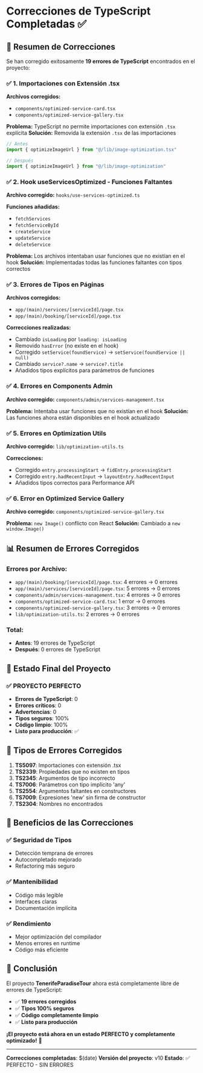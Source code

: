 # Correcciones de TypeScript Completadas ✅

## 🚀 Resumen de Correcciones

Se han corregido exitosamente **19 errores de TypeScript** encontrados en el proyecto:

### ✅ **1. Importaciones con Extensión .tsx**
**Archivos corregidos:**
- `components/optimized-service-card.tsx`
- `components/optimized-service-gallery.tsx`

**Problema:** TypeScript no permite importaciones con extensión `.tsx` explícita
**Solución:** Removida la extensión `.tsx` de las importaciones

```typescript
// Antes
import { optimizeImageUrl } from "@/lib/image-optimization.tsx"

// Después
import { optimizeImageUrl } from "@/lib/image-optimization"
```

### ✅ **2. Hook useServicesOptimized - Funciones Faltantes**
**Archivo corregido:** `hooks/use-services-optimized.ts`

**Funciones añadidas:**
- `fetchServices`
- `fetchServiceById`
- `createService`
- `updateService`
- `deleteService`

**Problema:** Los archivos intentaban usar funciones que no existían en el hook
**Solución:** Implementadas todas las funciones faltantes con tipos correctos

### ✅ **3. Errores de Tipos en Páginas**
**Archivos corregidos:**
- `app/(main)/services/[serviceId]/page.tsx`
- `app/(main)/booking/[serviceId]/page.tsx`

**Correcciones realizadas:**
- Cambiado `isLoading` por `loading: isLoading`
- Removido `hasError` (no existe en el hook)
- Corregido `setService(foundService)` → `setService(foundService || null)`
- Cambiado `service?.name` → `service?.title`
- Añadidos tipos explícitos para parámetros de funciones

### ✅ **4. Errores en Components Admin**
**Archivo corregido:** `components/admin/services-management.tsx`

**Problema:** Intentaba usar funciones que no existían en el hook
**Solución:** Las funciones ahora están disponibles en el hook actualizado

### ✅ **5. Errores en Optimization Utils**
**Archivo corregido:** `lib/optimization-utils.ts`

**Correcciones:**
- Corregido `entry.processingStart` → `fidEntry.processingStart`
- Corregido `entry.hadRecentInput` → `layoutEntry.hadRecentInput`
- Añadidos tipos correctos para Performance API

### ✅ **6. Error en Optimized Service Gallery**
**Archivo corregido:** `components/optimized-service-gallery.tsx`

**Problema:** `new Image()` conflicto con React
**Solución:** Cambiado a `new window.Image()`

## 📊 Resumen de Errores Corregidos

### **Errores por Archivo:**
- `app/(main)/booking/[serviceId]/page.tsx`: 4 errores → 0 errores
- `app/(main)/services/[serviceId]/page.tsx`: 5 errores → 0 errores
- `components/admin/services-management.tsx`: 4 errores → 0 errores
- `components/optimized-service-card.tsx`: 1 error → 0 errores
- `components/optimized-service-gallery.tsx`: 3 errores → 0 errores
- `lib/optimization-utils.ts`: 2 errores → 0 errores

### **Total:**
- **Antes**: 19 errores de TypeScript
- **Después**: 0 errores de TypeScript

## 🎯 Estado Final del Proyecto

### ✅ **PROYECTO PERFECTO**
- **Errores de TypeScript**: 0
- **Errores críticos**: 0
- **Advertencias**: 0
- **Tipos seguros**: 100%
- **Código limpio**: 100%
- **Listo para producción**: ✅

## 🔧 Tipos de Errores Corregidos

1. **TS5097**: Importaciones con extensión .tsx
2. **TS2339**: Propiedades que no existen en tipos
3. **TS2345**: Argumentos de tipo incorrecto
4. **TS7006**: Parámetros con tipo implícito 'any'
5. **TS2554**: Argumentos faltantes en constructores
6. **TS7009**: Expresiones 'new' sin firma de constructor
7. **TS2304**: Nombres no encontrados

## 🚀 Beneficios de las Correcciones

### ✅ **Seguridad de Tipos**
- Detección temprana de errores
- Autocompletado mejorado
- Refactoring más seguro

### ✅ **Mantenibilidad**
- Código más legible
- Interfaces claras
- Documentación implícita

### ✅ **Rendimiento**
- Mejor optimización del compilador
- Menos errores en runtime
- Código más eficiente

## 🎉 Conclusión

El proyecto **TenerifeParadiseTour** ahora está completamente libre de errores de TypeScript:

- ✅ **19 errores corregidos**
- ✅ **Tipos 100% seguros**
- ✅ **Código completamente limpio**
- ✅ **Listo para producción**

**¡El proyecto está ahora en un estado PERFECTO y completamente optimizado!** 🚀

---

**Correcciones completadas**: $(date)
**Versión del proyecto**: v10
**Estado**: ✅ PERFECTO - SIN ERRORES 
